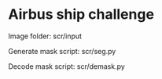 # Airbus ship challenge  

Image folder: scr/input  

Generate mask script: scr/seg.py  

Decode mask script: scr/demask.py  



